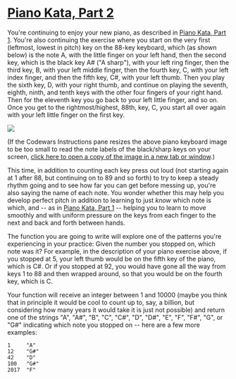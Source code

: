 # [Piano Kata, Part 2](https://www.codewars.com/kata/piano-kata-part-2 "https://www.codewars.com/kata/589631d24a7323d18d00016f")

You're continuing to enjoy your new piano, as described in <a href="https://www.codewars.com/kata/piano-kata-part-1">Piano Kata, Part 1</a>. You're also continuing the exercise where you start on the very first (leftmost, lowest in pitch) key on the 88-key keyboard, which (as shown below) is the note A, with the little finger on your left hand, then the second key, which is the black key A# ("A sharp"), with your left ring finger, then the third key, B, with your left middle finger, then the fourth key, C, with your left index finger, and then the fifth key, C#, with your left thumb. Then you play the sixth key, D, with your right thumb, and continue on playing the seventh, eighth, ninth, and tenth keys with the other four fingers of your right hand. Then for the eleventh key you go back to your left little finger, and so on. Once you get to the rightmost/highest, 88th, key, C, you start all over again with your left little finger on the first key. 

<a href="http://tachyonlabs.com/miscimages/piano-keyboard-with-notes-clipart.jpg" target="_blank"><img src="http://tachyonlabs.com/miscimages/piano-keyboard-with-notes-clipart.jpg"></a>

(If the Codewars Instructions pane resizes the above piano keyboard image to be too small to read the note labels of the black/sharp keys on your screen, <a href="http://tachyonlabs.com/miscimages/piano-keyboard-with-notes-clipart.jpg" target="_blank">click here to open a copy of the image in a new tab or window</a>.)

This time, in addition to counting each key press out loud (not starting again at 1 after 88, but continuing on to 89 and so forth) to try to keep a steady rhythm going and to see how far you can get before messing up, you're also saying the name of each note. You wonder whether this may help you develop perfect pitch in addition to learning to just *know* which note is which, and -- as in <a href="https://www.codewars.com/kata/piano-kata-part-1">Piano Kata, Part 1</a> -- helping you to learn to move smoothly and with uniform pressure on the keys from each finger to the next and back and forth between hands.

The function you are going to write will explore one of the patterns you're experiencing in your practice: Given the number you stopped on, which note was it? For example, in the description of your piano exercise above, if you stopped at 5, your left thumb would be on the fifth key of the piano, which is C#. Or if you stopped at 92, you would have gone all the way from keys 1 to 88 and then wrapped around, so that you would be on the fourth key, which is C.

Your function will receive an integer between 1 and 10000 (maybe you think that in principle it would be cool to count up to, say, a billion, but considering how many years it would take it is just not possible) and return one of the strings "A", "A#", "B", "C", "C#", "D", "D#", "E", "F", "F#", "G", or "G#" indicating which note you stopped on -- here are a few more examples:
```
1     "A"
12    "G#"
42    "D"
100   "G#"
2017  "F"
```